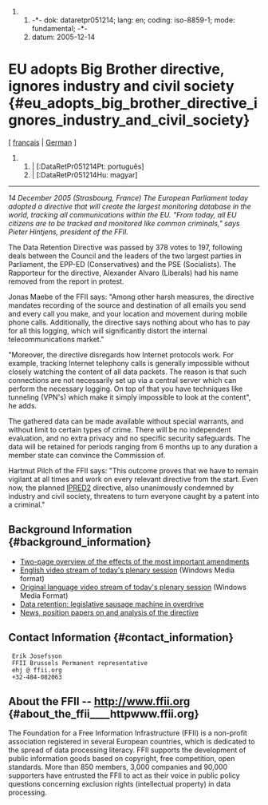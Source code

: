 1.  1.  -\*- dok: dataretpr051214; lang: en; coding: iso-8859-1; mode:
        fundamental; -\*-
    2.  datum: 2005-12-14

# EU adopts Big Brother directive, ignores industry and civil society {#eu_adopts_big_brother_directive_ignores_industry_and_civil_society}

\[ [ français](DataRetPr051214Fr "wikilink") \| [
German](DataRetPr051214De "wikilink") \]

1.  1.  \| \[:DataRetPr051214Pt: português\]
    2.  \| \[:DataRetPr051214Hu: magyar\]

------------------------------------------------------------------------

*14 December 2005 (Strasbourg, France) The European Parliament today
adopted a directive that will create the largest monitoring database in
the world, tracking all communications within the EU. \"From today, all
EU citizens are to be tracked and monitored like common criminals,\"
says Pieter Hintjens, president of the FFII.*

The Data Retention Directive was passed by 378 votes to 197, following
deals between the Council and the leaders of the two largest parties in
Parliament, the EPP-ED (Conservatives) and the PSE (Socialists). The
Rapporteur for the directive, Alexander Alvaro (Liberals) had his name
removed from the report in protest.

Jonas Maebe of the FFII says: \"Among other harsh measures, the
directive mandates recording of the source and destination of all emails
you send and every call you make, and your location and movement during
mobile phone calls. Additionally, the directive says nothing about who
has to pay for all this logging, which will significantly distort the
internal telecommunications market.\"

\"Moreover, the directive disregards how Internet protocols work. For
example, tracking Internet telephony calls is generally impossible
without closely watching the content of all data packets. The reason is
that such connections are not necessarily set up via a central server
which can perform the necessary logging. On top of that you have
techniques like tunneling (VPN\'s) which make it simply impossible to
look at the content\", he adds.

The gathered data can be made available without special warrants, and
without limit to certain types of crime. There will be no independent
evaluation, and no extra privacy and no specific security safeguards.
The data will be retained for periods ranging from 6 months up to any
duration a member state can convince the Commission of.

Hartmut Pilch of the FFII says: \"This outcome proves that we have to
remain vigilant at all times and work on every relevant directive from
the start. Even now, the planned [IPRED2](IPRED2 "wikilink") directive,
also unanimously condemned by industry and civil society, threatens to
turn everyone caught by a patent into a criminal.\"

## Background Information {#background_information}

-   [Two-page overview of the effects of the most important amendments
    ](http://www.ffii.org/~jmaebe/dataret/plen1/summary.pdf "wikilink")
-   [English video stream of today\'s plenary
    session](http://media.vrijschrift.org/ep_vote_datared_051214_en.wmv "wikilink")
    (Windows Media format)
-   [Original language video stream of today\'s plenary
    session](http://media.vrijschrift.org/ep_vote_datared_051214_or.wmv "wikilink")
    (Windows Media Format)
-   [ Data retention: legislative sausage machine in
    overdrive](DataRet0512En "wikilink")
-   [News, position papers on and analysis of the
    directive](http://wiki.dataretentionisnosolution.com "wikilink")

## Contact Information {#contact_information}

` Erik Josefsson`\
` FFII Brussels Permanent representative`\
` ehj @ ffii.org`\
` +32-484-082063`

## About the FFII \-- <http://www.ffii.org> {#about_the_ffii____httpwww.ffii.org}

The Foundation for a Free Information Infrastructure (FFII) is a
non-profit association registered in several European countries, which
is dedicated to the spread of data processing literacy. FFII supports
the development of public information goods based on copyright, free
competition, open standards. More than 850 members, 3,000 companies and
90,000 supporters have entrusted the FFII to act as their voice in
public policy questions concerning exclusion rights (intellectual
property) in data processing.
